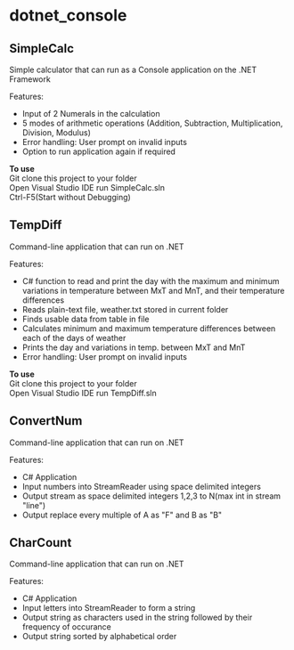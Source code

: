 # dotnet_console
## SimpleCalc
Simple calculator that can run as a Console application on the .NET Framework  
  
Features:
- Input of 2 Numerals in the calculation
- 5 modes of arithmetic operations (Addition, Subtraction, Multiplication, Division, Modulus)
- Error handling: User prompt on invalid inputs
- Option to run application again if required

**To use**  
Git clone this project to your folder  
Open Visual Studio IDE run SimpleCalc.sln  
Ctrl-F5(Start without Debugging)  
  
## TempDiff
Command-line application that can run on .NET 
  
Features:  
- C# function to read and print the day with the maximum and minimum variations in temperature between MxT and MnT, and their temperature differences
- Reads plain-text file, weather.txt stored in current folder 
- Finds usable data from table in file
- Calculates minimum and maximum temperature differences between each of the days of weather
- Prints the day and variations in temp. between MxT and MnT
- Error handling: User prompt on invalid inputs

**To use**  
Git clone this project to your folder  
Open Visual Studio IDE run TempDiff.sln  

## ConvertNum
Command-line application that can run on .NET 
  
Features:  
- C# Application
- Input numbers into StreamReader using space delimited integers
- Output stream as space delimited integers 1,2,3 to N(max int in stream "line")
- Output replace every multiple of A as "F" and B as "B" 

## CharCount
Command-line application that can run on .NET 
  
Features:  
- C# Application
- Input letters into StreamReader to form a string
- Output string as characters used in the string followed by their frequency of occurance
- Output string sorted by alphabetical order